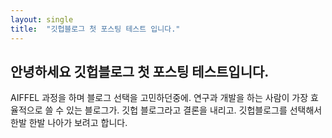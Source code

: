 ```yaml
---
layout: single
title:  "깃헙블로그 첫 포스팅 테스트 입니다."
---
```



## 안녕하세요 깃헙블로그 첫 포스팅 테스트입니다.
AIFFEL 과정을 하며 블로그 선택을 고민하던중에. 
연구과 개발을 하는 사람이 가장 효율적으로 쓸 수 있는 블로그가. 
깃헙 블로그라고 결론을 내리고. 
깃헙블로그를 선택해서 한발 한발 나아가 보려고 합니다.
